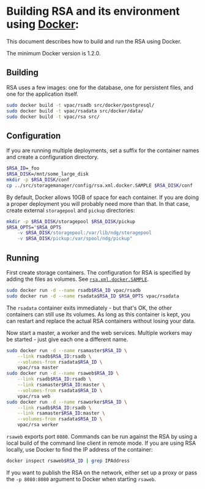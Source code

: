 # Building RSA and its environment using [Docker](http://docker.com):

This document describes how to build and run the RSA using Docker.

The minimum Docker version is 1.2.0.

## Building

RSA uses a few images: one for the database, one for persistent files, and one
for the application itself.

```bash
sudo docker build -t vpac/rsadb src/docker/postgresql/
sudo docker build -t vpac/rsadata src/docker/data/
sudo docker build -t vpac/rsa src/
```

## Configuration

If you are running multiple deployments, set a suffix for the container names
and create a configuration directory.

```bash
$RSA_ID=_foo
$RSA_DISK=/mnt/some_large_disk
mkdir -p $RSA_DISK/conf
cp ../src/storagemanager/config/rsa.xml.docker.SAMPLE $RSA_DISK/conf
```

By default, Docker allows 10GB of space for each container. If you are doing a
proper deployment you will probably need more than that. In that case, create
external `storagepool` and `pickup` directories:

```bash
mkdir -p $RSA_DISK/storagepool $RSA_DISK/pickup
$RSA_OPTS="$RSA_OPTS
    -v $RSA_DISK/storagepool:/var/lib/ndg/storagepool
    -v $RSA_DISK/pickup:/var/spool/ndg/pickup"
```

## Running

First create storage containers. The configuration for RSA is specified by
adding the files as volumes. See [`rsa.xml.docker.SAMPLE`][rsa.xml].

```bash
sudo docker run -d --name rsadb$RSA_ID vpac/rsadb
sudo docker run -d --name rsadata$RSA_ID $RSA_OPTS vpac/rsadata
```

The `rsadata` container exits immediately - but that's OK, the other containers
can still use its volumes. As long as this container is kept, you can restart
and replace the actual RSA containers without losing your data.

Now start a master, a worker and the web services. Multiple workers may be
started - just give each one a different name.

```bash
sudo docker run -d --name rsamaster$RSA_ID \
    --link rsadb$RSA_ID:rsadb \
    --volumes-from rsadata$RSA_ID \
    vpac/rsa master
sudo docker run -d --name rsaweb$RSA_ID \
    --link rsadb$RSA_ID:rsadb \
    --link rsamaster$RSA_ID:master \
    --volumes-from rsadata$RSA_ID \
    vpac/rsa web
sudo docker run -d --name rsaworker$RSA_ID \
    --link rsadb$RSA_ID:rsadb \
    --link rsamaster$RSA_ID:master \
    --volumes-from rsadata$RSA_ID \
    vpac/rsa worker
```

`rsaweb` exports port `8080`. Commands can be run against the RSA by using a
local build of the command line client in remote mode. If you are using RSA
locally, use Docker to find the IP address of the container:

```bash
docker inspect rsaweb$RSA_ID | grep IPAddress
```

If you want to publish the RSA on the network, either set up a proxy or pass
the `-p 8080:8080` argument to Docker when starting `rsaweb`.

[rsa.xml]: ../src/storagemanager/config/rsa.xml.docker.SAMPLE

